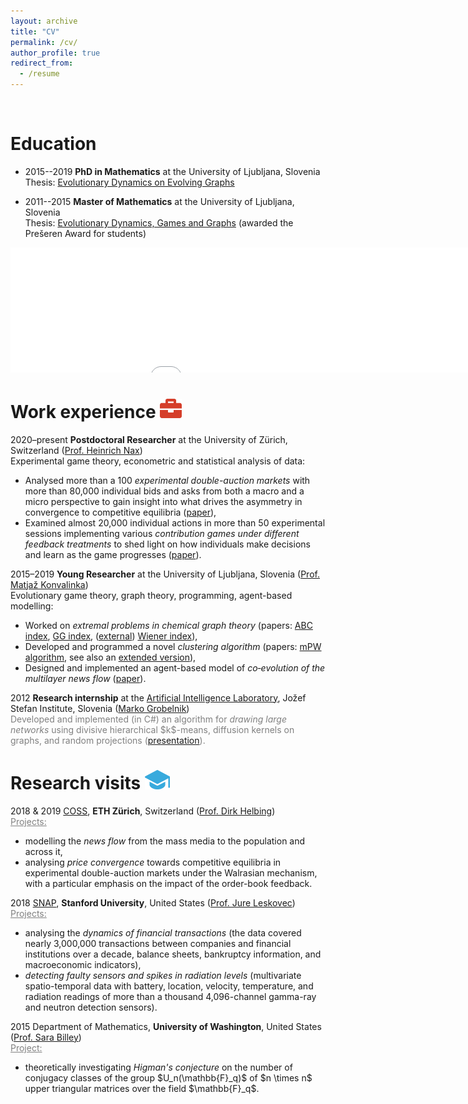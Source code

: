 ```yaml
---
layout: archive
title: "CV"
permalink: /cv/
author_profile: true
redirect_from:
  - /resume
---
```


<link rel="shortcut icon" type="image/png" href="{{ "/images/logo.png" | prepend: site.baseurl }}" >

<html>
<head>
<style>
  .descr {
      color: gray;
  }

  .black {
      color: black;
  }

#container {
    width: 1000px;
    margin: auto;
    display: flex;
    align-items: center;
}

#only {
    background-color: #f5f5f5;
    border: none;
    box-shadow: 1px 1px 2px #bbbbbb;
    width: 1000px;
    float: left;
    padding: 5px;
    margin-top : 5px;
    margin-bottom: 5px;
}

ul, p{
  margin:auto;
  margin-bottom: 0px;
  margin-top: 0px;
}

li {color:gray; }

</style>
</head>
</html>

<!-- {% include base_path %} -->

<br>

# Education

- <span class="black">2015--2019 **PhD in Mathematics** at the University of Ljubljana, Slovenia</span>\
Thesis: <a target="_blank" rel="noopener noreferrer" href="/publications/#PhD">Evolutionary Dynamics on Evolving Graphs</a>

- <span class="black">2011--2015 **Master of Mathematics** at the University of Ljubljana, Slovenia</span>\
Thesis: <a target="_blank" rel="noopener noreferrer" href="/publications/#MSc">Evolutionary Dynamics, Games and Graphs</a> (awarded the Prešeren Award for students)

<iframe src="/talkmap/map.html" height="200" width="1000" style="border:none;"></iframe>

<br>

# Work experience <img src="/images/work.png" width="35">

<div id="container">
  <div id="only">
  2020–present <b>Postdoctoral Researcher</b> at the University of Zürich, Switzerland (<a target="_blank" rel="noopener noreferrer" href="https://www.nax.science/">Prof. Heinrich Nax</a>)
  </div>
</div>
Experimental game theory, econometric and statistical analysis of data:
<ul>
<li>Analysed more than a 100 <em>experimental double-auction markets</em> with more than 80,000 individual bids and asks from both a macro and a micro perspective to gain insight into what drives the asymmetry in convergence to competitive equilibria (<a target="_blank" rel="noopener noreferrer" href="/publications/#trading">paper</a>),</li>
<li>Examined almost 20,000 individual actions in more than 50 experimental sessions implementing various <em>contribution games under different feedback treatments</em> to shed light on how individuals make decisions and learn as the game progresses (<a target="_blank" rel="noopener noreferrer" href="/publications/#BB">paper</a>).</li>
</ul>

<div id="container">
  <div id="only">
  2015–2019 <b>Young Researcher</b> at the University of Ljubljana, Slovenia (<a target="_blank" rel="noopener noreferrer" href="https://www.fmf.uni-lj.si/~konvalinka/">Prof. Matjaž Konvalinka</a>)
  </div>
</div>
Evolutionary game theory, graph theory, programming, agent-based modelling:
<ul>
<li>Worked on <em>extremal problems in chemical graph theory</em> (papers: <a target="_blank" rel="noopener noreferrer" href="/publications/#ABC">ABC index</a>, <a target="_blank" rel="noopener noreferrer" href="/publications/#GG">GG index</a>, (<a target="_blank" rel="noopener noreferrer" href="/publications/#extWiener">external</a>) <a target="_blank" rel="noopener noreferrer" href="/publications/#Wiener">Wiener index</a>),</li>
<li>Developed and programmed a novel <em>clustering algorithm</em> (papers: <a target="_blank" rel="noopener noreferrer" href="/publications/#mPW">mPW algorithm</a>, see also an <a target="_blank" rel="noopener noreferrer" href="/publications/#CDC">extended version</a>),</li>
<li>Designed and implemented an agent-based model of <em>co‐evolution of the multilayer news flow</em> (<a target="_blank" rel="noopener noreferrer" href="/publications/#NewsFlow">paper</a>).</li>
</ul>

<div id="container">
  <div id="only">
  2012 <b>Research internship</b> at the <a target="_blank" rel="noopener noreferrer" href="https://ailab.ijs.si/">Artificial Intelligence Laboratory</a>, Jožef Stefan Institute, Slovenia (<a target="_blank" rel="noopener noreferrer" href="https://ailab.ijs.si/marko_grobelnik/">Marko Grobelnik</a>)
  </div>
</div>
<span class="descr">Developed and implemented (in C#) an algorithm for <em>drawing large networks</em> using divisive hierarchical $k$-means, diffusion kernels on graphs, and random projections (<a target="_blank" rel="noopener noreferrer" href="/talks/#IJS">presentation</a>).</span>

<br>

# Research visits <img src="/images/visit.png" width="40">
<div id="container">
  <div id="only">
  2018 & 2019 <a target="_blank" rel="noopener noreferrer" href="http://www.coss.ethz.ch/">COSS</a>, <b>ETH Zürich</b>, Switzerland (<a target="_blank" rel="noopener noreferrer" href="https://coss.ethz.ch/people/helbing.html">Prof. Dirk Helbing</a>)
  </div>
</div>
<span class="descr"><u>Projects:</u></span>
<ul>
<li>modelling the <em>news flow</em> from the mass media to the population and across it,</li>
<li>analysing <em>price convergence</em> towards competitive equilibria in experimental double-auction markets under the Walrasian mechanism, with a particular emphasis on the impact of the order-book feedback.</li>
</ul>

<div id="container">
  <div id="only">
  2018 <a target="_blank" rel="noopener noreferrer" href="https://snap.stanford.edu/">SNAP</a>, <b>Stanford University</b>, United States (<a target="_blank" rel="noopener noreferrer" href="https://cs.stanford.edu/~jure/">Prof. Jure Leskovec</a>)
  </div>
</div>
<span class="descr"><u>Projects:</u></span>
<ul>
<li>analysing the <em>dynamics of financial transactions</em> (the data covered nearly 3,000,000 transactions between companies and financial institutions over a decade, balance sheets, bankruptcy information, and macroeconomic indicators),</li>
<li><em>detecting faulty sensors and spikes in radiation levels</em> (multivariate spatio-temporal data with battery, location, velocity, temperature, and radiation readings of more than a thousand 4,096-channel gamma-ray and neutron detection sensors).</li>
</ul>

<div id="container">
  <div id="only">
  2015 Department of Mathematics, <b>University of Washington</b>, United States (<a target="_blank" rel="noopener noreferrer" href="https://sites.math.washington.edu/~billey/">Prof. Sara Billey</a>)
  </div>
</div>
<span class="descr"><u>Project:</u></span>
<ul>
<li>theoretically investigating <em>Higman's conjecture</em> on the number of conjugacy classes of the group $U_n(\mathbb{F}_q)$ of $n \times n$ upper triangular matrices over the field $\mathbb{F}_q$.</li>
</ul>